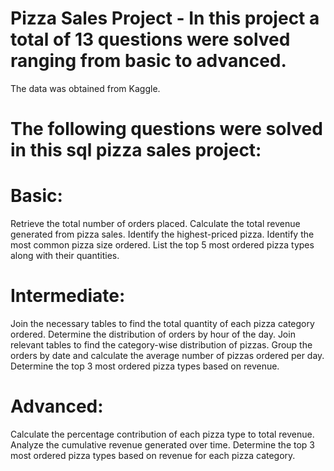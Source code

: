 # Pizza Sales Project - In this project a total of 13 questions were solved ranging from basic to advanced. 
The data was obtained from Kaggle.


# The following questions were solved in this sql pizza sales project:

# Basic:
Retrieve the total number of orders placed.
Calculate the total revenue generated from pizza sales.
Identify the highest-priced pizza.
Identify the most common pizza size ordered.
List the top 5 most ordered pizza types along with their quantities.


# Intermediate:
Join the necessary tables to find the total quantity of each pizza category ordered.
Determine the distribution of orders by hour of the day.
Join relevant tables to find the category-wise distribution of pizzas.
Group the orders by date and calculate the average number of pizzas ordered per day.
Determine the top 3 most ordered pizza types based on revenue.

# Advanced:
Calculate the percentage contribution of each pizza type to total revenue.
Analyze the cumulative revenue generated over time.
Determine the top 3 most ordered pizza types based on revenue for each pizza category.
